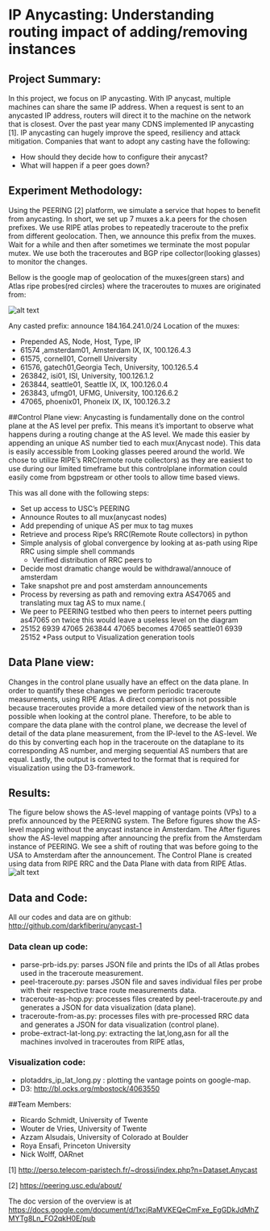 
# IP Anycasting: Understanding routing impact of adding/removing instances

## Project Summary:
In this project, we focus on IP anycasting. With IP anycast, multiple machines can share the same IP address. When a request is sent to an anycasted IP address, routers will direct it to the machine on the network that is closest. Over the past year many CDNS implemented IP anycasting [1]. IP anycasting can hugely improve the speed, resiliency and attack mitigation. 
Companies that want to adopt any casting have the following:
* How should they decide how to configure their anycast?
* What will happen if a peer goes down?

## Experiment Methodology:
Using the PEERING [2] platform, we simulate a service that hopes to benefit from anycasting. In short, we set up 7 muxes a.k.a peers for the chosen prefixes. We use RIPE atlas probes to repeatedly traceroute to the prefix from different geolocation. Then, we announce this prefix from the muxes. Wait for a while and then after sometimes we terminate the most popular mutex. We use both the traceroutes and BGP ripe collector(looking glasses) to monitor the changes.

Bellow is the google map of geolocation of the muxes(green stars) and Atlas ripe probes(red circles) where the traceroutes to muxes are originated from:

![alt text](https://github.com/darkfiberiru/anycast-1/blob/master/graphs/VP.png)

Any casted prefix: announce 184.164.241.0/24
Location of the muxes: 

* Prepended AS, Node, Host, Type, IP
* 61574 ,amsterdam01, Amsterdam IX, IX, 100.126.4.3
* 61575, cornell01, Cornell University
* 61576, gatech01,Georgia Tech, University, 100.126.5.4
* 263842, isi01, ISI, University, 100.126.1.2
* 263844, seattle01, Seattle IX, IX, 100.126.0.4
* 263843, ufmg01, UFMG, University, 100.126.6.2
* 47065, phoenix01, Phoneix IX, IX, 100.126.3.2

##Control Plane view:
Anycasting is fundamentally done on the control plane at the AS level per prefix.  This means it’s important to observe what happens during a routing change at the AS level. We made this easier by appending an unique AS number tied to each mux(Anycast node). This data is easily accessible from Looking glasses peered around the world. We chose to utilize RIPE’s RRC(remote route collectors) as they are easiest to use during our limited timeframe but this controlplane information could easily come from bgpstream or other tools to allow time based views. 

This was all done with the following steps:

* Set up access to USC’s PEERING 
* Announce Routes to all mux(anycast nodes) 
* Add prepending of unique AS per mux to tag muxes
* Retrieve and process Ripe’s RRC(Remote Route collectors) in python
* Simple analysis of global convergence by looking at as-path using Ripe RRC using simple shell commands
  * Verified distribution of RRC peers to 
* Decide most dramatic change would be withdrawal/annouce of amsterdam
* Take snapshot pre and post amsterdam announcements
* Process by reversing as path and removing extra AS47065 and translating mux tag AS to mux name.(
 * We peer to PEERING testbed who then peers to internet peers putting as47065 on twice this would leave a useless level on the diagram
 * 25152 6939 47065 263844 47065  becomes  47065 seattle01 6939 25152
*Pass output to Visualization generation tools

## Data Plane view:
Changes in the control plane usually have an effect on the data plane. In order to quantify these changes we perform periodic traceroute measurements, using RIPE Atlas. A direct comparison is not possible because traceroutes provide a more detailed view of the network than is possible when looking at the control plane. Therefore, to be able to compare the data plane with the control plane, we decrease the level of detail of the data plane measurement, from the IP-level to the AS-level. We do this by converting each hop in the traceroute on the dataplane to its corresponding AS number, and merging sequential AS numbers that are equal. Lastly, the output is converted to the format that is required for visualization using the D3-framework.

## Results:
The figure below shows the AS-level mapping of vantage points (VPs) to a prefix announced by the PEERING system. The Before figures show the AS-level mapping without the anycast instance in Amsterdam. The After figures show the AS-level mapping after announcing the prefix from the Amsterdam instance of PEERING. We see a shift of routing that was before going to the USA to Amsterdam after the announcement. The Control Plane is created using data from RIPE RRC and the Data Plane with data from RIPE Atlas.
![alt text](https://github.com/darkfiberiru/anycast-1/blob/master/graphs/4graphs.001.jpeg)

## Data and Code:

All our codes and data are on github: http://github.com/darkfiberiru/anycast-1

### Data clean up code:

* parse-prb-ids.py: parses JSON file and prints the IDs of all Atlas probes used in the traceroute measurement.
* peel-traceroute.py: parses JSON file and saves individual files per probe with their respective trace route measurements data.
* traceroute-as-hop.py: processes files created by peel-traceroute.py and generates a JSON for data visualization (data plane).
* traceroute-from-as.py: processes files with pre-processed RRC data and generates a JSON for data visualization (control plane).
* probe-extract-lat-long.py: extracting the lat,long,asn for all the machines involved in traceroutes from RIPE atlas, 

### Visualization code:
* plotaddrs_ip_lat_long.py : plotting the vantage points on google-map.
* D3: http://bl.ocks.org/mbostock/4063550

##Team Members:

* Ricardo Schmidt, University of Twente
* Wouter de Vries, University of Twente
* Azzam Alsudais, University of Colorado at Boulder
* Roya Ensafi, Princeton University
* Nick Wolff, OARnet 

[1] http://perso.telecom-paristech.fr/~drossi/index.php?n=Dataset.Anycast

[2] https://peering.usc.edu/about/

The doc version of the overview is at https://docs.google.com/document/d/1xcjRaMVKEQeCmFxe_EgGDkJdMhZMYTg8Ln_FO2qkH0E/pub
